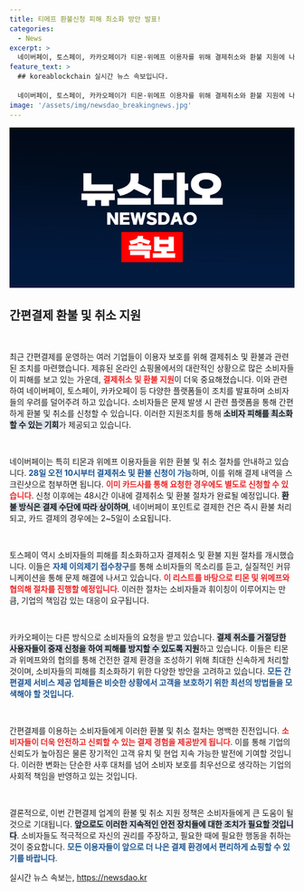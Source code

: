 ```yaml
---
title: 티메프 환불신청 피해 최소화 방안 발표!
categories:
  - News
excerpt: >
  네이버페이, 토스페이, 카카오페이가 티몬·위메프 이용자를 위해 결제취소와 환불 지원에 나섭니다! 48시간 내 처리 완료, 소비자 피해를 최소화하기 위한 긴급 대책이 마련되었습니다. 클릭하고 자세한 내용을 확인하세요!
feature_text: >
  ## koreablockchain 실시간 뉴스 속보입니다.

  네이버페이, 토스페이, 카카오페이가 티몬·위메프 이용자를 위해 결제취소와 환불 지원에 나섭니다! 48시간 내 처리 완료, 소비자 피해를 최소화하기 위한 긴급 대책이 마련되었습니다. 클릭하고 자세한 내용을 확인하세요!
image: '/assets/img/newsdao_breakingnews.jpg'
---
```


<p><img src="/assets/img/newsdao_breakingnews.jpg" alt="koreablockchain 속보" /></p>

<h2 data-ke-size="size26">간편결제 환불 및 취소 지원</h2>

<p data-ke-size="size16">&nbsp;</p>

<p>최근 간편결제를 운영하는 여러 기업들이 이용자 보호를 위해 결제취소 및 환불과 관련된 조치를 마련했습니다. 제휴된 온라인 쇼핑몰에서의 대란적인 상황으로 많은 소비자들이 피해를 보고 있는 가운데, <b><span style="color: #ee2323;">결제취소 및 환불 지원</span></b>이 더욱 중요해졌습니다. 이와 관련하여 네이버페이, 토스페이, 카카오페이 등 다양한 플랫폼들이 조치를 발표하며 소비자들의 우려를 덜어주려 하고 있습니다. 소비자들은 문제 발생 시 관련 플랫폼을 통해 간편하게 환불 및 취소를 신청할 수 있습니다. 이러한 지원조치를 통해 <b><span style="background-color: #21538527;">소비자 피해를 최소화할 수 있는 기회</span></b>가 제공되고 있습니다.</p>

<p data-ke-size="size16">&nbsp;</p>

<p>네이버페이는 특히 티몬과 위메프 이용자들을 위한 환불 및 취소 절차를 안내하고 있습니다. <b><span style="color: #1a5490;">28일 오전 10시부터 결제취소 및 환불 신청이 가능</span></b>하며, 이를 위해 결제 내역을 스크린샷으로 첨부하면 됩니다. <b><span style="color: #ee2323;">이미 카드사를 통해 요청한 경우에도 별도로 신청할 수 있습니다</span></b>. 신청 이후에는 48시간 이내에 결제취소 및 환불 절차가 완료될 예정입니다. <b><span style="background-color: #21538527;">환불 방식은 결제 수단에 따라 상이하며</span></b>, 네이버페이 포인트로 결제한 건은 즉시 환불 처리되고, 카드 결제의 경우에는 2~5일이 소요됩니다.</p>

<p data-ke-size="size16">&nbsp;</p>

<p>토스페이 역시 소비자들의 피해를 최소화하고자 결제취소 및 환불 지원 절차를 개시했습니다. 이들은 <b><span style="color: #1a5490;">자체 이의제기 접수창구</span></b>를 통해 소비자들의 목소리를 듣고, 실질적인 커뮤니케이션을 통해 문제 해결에 나서고 있습니다. <b><span style="color: #ee2323;">이 리스트를 바탕으로 티몬 및 위메프와 협의해 절차를 진행할 예정입니다</span></b>. 이러한 절차는 소비자들과 휘이칭이 이루어지는 만큼, 기업의 책임감 있는 대응이 요구됩니다.</p>

<p data-ke-size="size16">&nbsp;</p>

<p>카카오페이는 다른 방식으로 소비자들의 요청을 받고 있습니다. <b><span style="background-color: #21538527;">결제 취소를 거절당한 사용자들이 중재 신청을 하여 피해를 방지할 수 있도록 지원</span></b>하고 있습니다. 이들은 티몬과 위메프와의 협의를 통해 건전한 결제 환경을 조성하기 위해 최대한 신속하게 처리할 것이며, 소비자들의 피해를 최소화하기 위한 다양한 방안을 고려하고 있습니다. <b><span style="color: #1a5490;">모든 간편결제 서비스 제공 업체들은 비슷한 상황에서 고객을 보호하기 위한 최선의 방법들을 모색해야 할 것입니다</span></b>.</p>

<p data-ke-size="size16">&nbsp;</p>

<p>간편결제를 이용하는 소비자들에게 이러한 환불 및 취소 절차는 명백한 진전입니다. <b><span style="color: #ee2323;">소비자들이 더욱 안전하고 신뢰할 수 있는 결제 경험을 제공받게 됩니다</span></b>. 이를 통해 기업의 신뢰도가 높아짐은 물론 장기적인 고객 유치 및 현업 지속 가능한 발전에 기여할 것입니다. 이러한 변화는 단순한 사후 대처를 넘어 소비자 보호를 최우선으로 생각하는 기업의 사회적 책임을 반영하고 있는 것입니다. </p>

<p data-ke-size="size16">&nbsp;</p>

<p>결론적으로, 이번 간편결제 업계의 환불 및 취소 지원 정책은 소비자들에게 큰 도움이 될 것으로 기대됩니다. <b><span style="background-color: #21538527;">앞으로도 이러한 지속적인 안전 장치들에 대한 조치가 필요할 것입니다</span></b>. 소비자들도 적극적으로 자신의 권리를 주장하고, 필요한 때에 필요한 행동을 취하는 것이 중요합니다. <b><span style="color: #1a5490;">모든 이용자들이 앞으로 더 나은 결제 환경에서 편리하게 쇼핑할 수 있기를 바랍니다</span></b>. </p>
실시간 뉴스 속보는, <a href="https://newsdao.kr" rel="dofollow">https://newsdao.kr</a>


